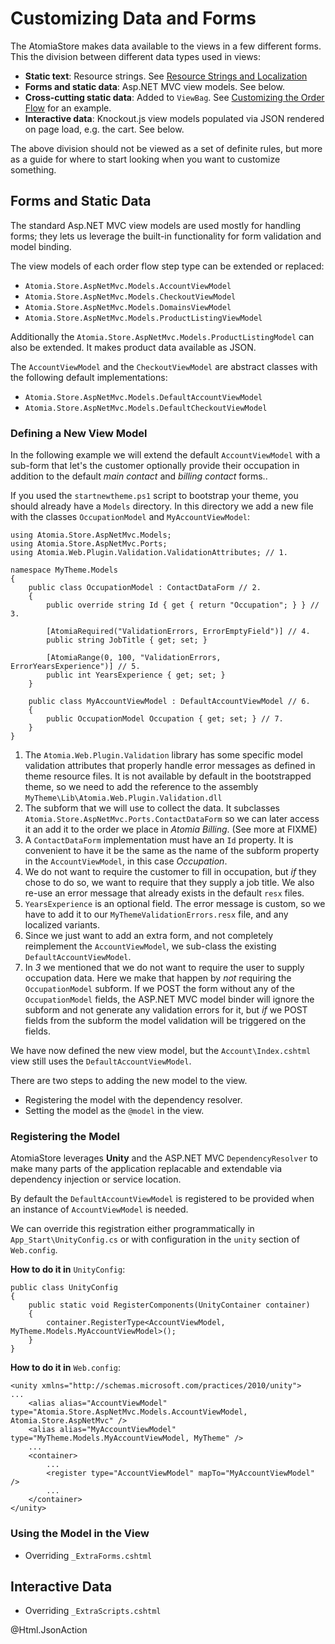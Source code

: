 ﻿Customizing Data and Forms
==========================

The AtomiaStore makes data available to the views in a few different forms. This the division between different data types used in views:

* **Static text**: Resource strings. See [Resource Strings and Localization](resource-strings-and-localization.md)
* **Forms and static data**: Asp.NET MVC view models. See below.
* **Cross-cutting static data**: Added to `ViewBag`. See [Customizing the Order Flow](customizing-the-orderflow.md) for an example.
* **Interactive data**: Knockout.js view models populated via JSON rendered on page load, e.g. the cart. See below.

The above division should not be viewed as a set of definite rules, but more as a guide for where to start looking when you want to customize something.

Forms and Static Data
---------------------

The standard Asp.NET MVC view models are used mostly for handling forms; they lets us leverage the built-in functionality for form validation and model binding.

The view models of each order flow step type can be extended or replaced:

* `Atomia.Store.AspNetMvc.Models.AccountViewModel`
* `Atomia.Store.AspNetMvc.Models.CheckoutViewModel`
* `Atomia.Store.AspNetMvc.Models.DomainsViewModel`
* `Atomia.Store.AspNetMvc.Models.ProductListingViewModel`

Additionally the `Atomia.Store.AspNetMvc.Models.ProductListingModel` can also be extended. It makes product data available as JSON.

The `AccountViewModel` and the `CheckoutViewModel` are abstract classes with the following default implementations:

* `Atomia.Store.AspNetMvc.Models.DefaultAccountViewModel`
* `Atomia.Store.AspNetMvc.Models.DefaultCheckoutViewModel`


### Defining a New View Model

In the following example we will extend the default `AccountViewModel` with a sub-form that let's the customer optionally provide their occupation in addition to the default *main contact* and *billing contact* forms..

If you used the `startnewtheme.ps1` script to bootstrap your theme, you should already have a `Models` directory. In this directory we add a new file with the classes `OccupationModel` and `MyAccountViewModel`:

    using Atomia.Store.AspNetMvc.Models;
    using Atomia.Store.AspNetMvc.Ports;
    using Atomia.Web.Plugin.Validation.ValidationAttributes; // 1.

    namespace MyTheme.Models
    {
        public class OccupationModel : ContactDataForm // 2.
        {
            public override string Id { get { return "Occupation"; } } // 3.

            [AtomiaRequired("ValidationErrors, ErrorEmptyField")] // 4.
            public string JobTitle { get; set; }

            [AtomiaRange(0, 100, "ValidationErrors, ErrorYearsExperience")] // 5.
            public int YearsExperience { get; set; }
        }

        public class MyAccountViewModel : DefaultAccountViewModel // 6.
        {
            public OccupationModel Occupation { get; set; } // 7.
        }
    }


1. The `Atomia.Web.Plugin.Validation` library has some specific model validation attributes that properly handle error messages as defined in theme resource files. It is not available by default in the bootstrapped theme, so we need to add the reference to the assembly `MyTheme\Lib\Atomia.Web.Plugin.Validation.dll`
2. The subform that we will use to collect the data. It subclasses `Atomia.Store.AspNetMvc.Ports.ContactDataForm` so we can later access it an add it to the order we place in *Atomia Billing*. (See more at FIXME)
3. A `ContactDataForm` implementation must have an `Id` property. It is convenient to have it be the same as the name of the subform property in the `AccountViewModel`, in this case *Occupation*.
4. We do not want to require the customer to fill in occupation, but *if* they chose to do so, we want to require that they supply a job title. We also re-use an error message that already exists in the default `resx` files.
5. `YearsExperience` is an optional field. The error message is custom, so we have to add it to our `MyThemeValidationErrors.resx` file, and any localized variants.
6. Since we just want to add an extra form, and not completely reimplement the `AccountViewModel`, we sub-class the existing `DefaultAccountViewModel`.
7. In *3* we mentioned that we do not want to require the user to supply occupation data. Here we make that happen by *not* requiring the `OccupationModel` subform. If we POST the form without any of the `OccupationModel` fields, the ASP.NET MVC model binder will ignore the subform and not generate any validation errors for it, but *if* we POST fields from the subform the model validation will be triggered on the fields.

We have now defined the new view model, but the `Account\Index.cshtml` view still uses the `DefaultAccountViewModel`.

There are two steps to adding the new model to the view.

* Registering the model with the dependency resolver.
* Setting the model as the `@model` in the view.

### Registering the Model

AtomiaStore leverages **Unity** and the ASP.NET MVC `DependencyResolver` to make many parts of the application replacable and extendable via dependency injection or service location.

By default the `DefaultAccountViewModel` is registered to be provided when an instance of `AccountViewModel` is needed.

We can override this registration either programmatically in `App_Start\UnityConfig.cs` or with configuration in the `unity` section of `Web.config`.

**How to do it in** `UnityConfig`:

    public class UnityConfig
    {
        public static void RegisterComponents(UnityContainer container)
        {
            container.RegisterType<AccountViewModel, MyTheme.Models.MyAccountViewModel>();
        }
    }

**How to do it in** `Web.config`:

    <unity xmlns="http://schemas.microsoft.com/practices/2010/unity">
    ...
        <alias alias="AccountViewModel" type="Atomia.Store.AspNetMvc.Models.AccountViewModel, Atomia.Store.AspNetMvc" />
        <alias alias="MyAccountViewModel" type="MyTheme.Models.MyAccountViewModel, MyTheme" />
        ...
        <container>
            ...
            <register type="AccountViewModel" mapTo="MyAccountViewModel" />
            ...
        </container>
    </unity>



### Using the Model in the View

* Overriding `_ExtraForms.cshtml`


Interactive Data
----------------

* Overriding `_ExtraScripts.cshtml`

@Html.JsonAction